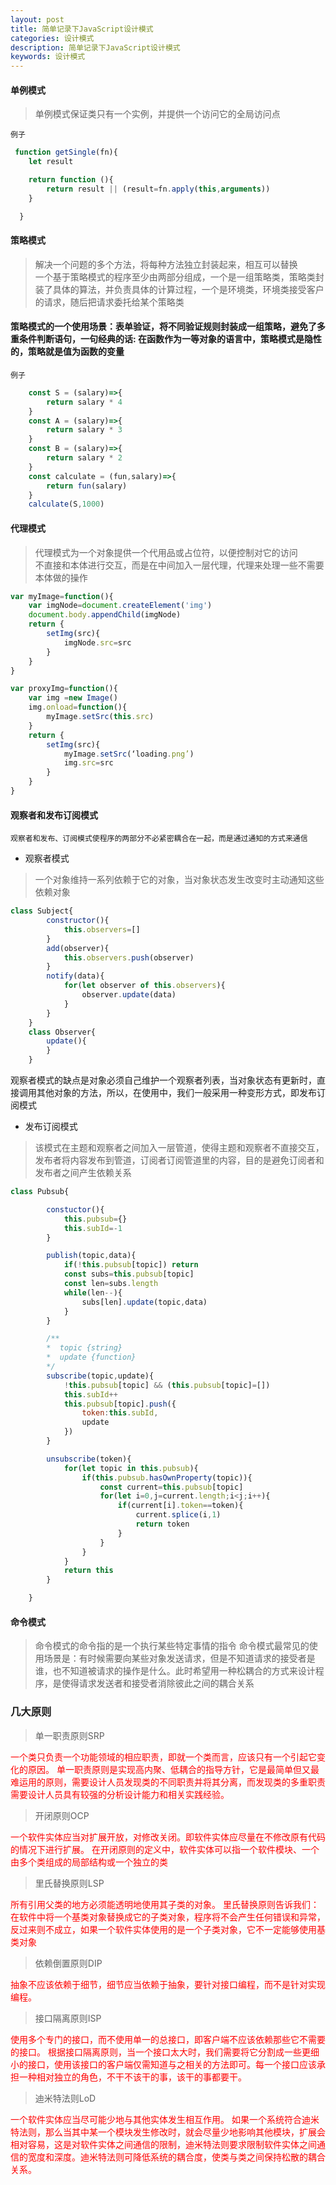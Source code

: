 ```yaml
---
layout: post
title: 简单记录下JavaScript设计模式
categories: 设计模式
description: 简单记录下JavaScript设计模式
keywords: 设计模式
---
```


#### 单例模式 
> 单例模式保证类只有一个实例，并提供一个访问它的全局访问点

`例子`
```js
 function getSingle(fn){
    let result

    return function (){
        return result || (result=fn.apply(this,arguments))
    }

  }
```

#### 策略模式

> 解决一个问题的多个方法，将每种方法独立封装起来，相互可以替换 <br/>
  一个基于策略模式的程序至少由两部分组成，一个是一组策略类，策略类封装了具体的算法，并负责具体的计算过程，一个是环境类，环境类接受客户的请求，随后把请求委托给某个策略类

  <h4>策略模式的一个使用场景：表单验证，将不同验证规则封装成一组策略，避免了多重条件判断语句，一句经典的话: 在函数作为一等对象的语言中，策略模式是隐性的，策略就是值为函数的变量</h4>

`例子`
```js
    const S = (salary)=>{
        return salary * 4
    }
    const A = (salary)=>{
        return salary * 3
    }
    const B = (salary)=>{
        return salary * 2
    }
    const calculate = (fun,salary)=>{
        return fun(salary)
    }
    calculate(S,1000)
```

#### 代理模式

> 代理模式为一个对象提供一个代用品或占位符，以便控制对它的访问<br/>
  不直接和本体进行交互，而是在中间加入一层代理，代理来处理一些不需要本体做的操作

```js
var myImage=function(){
    var imgNode=document.createElement('img')
    document.body.appendChild(imgNode)
    return {
        setImg(src){
            imgNode.src=src
        }
    }
}

var proxyImg=function(){
    var img =new Image()
    img.onload=function(){
        myImage.setSrc(this.src)
    }
    return {
        setImg(src){
            myImage.setSrc(‘loading.png’)
            img.src=src      
        }
    }
}
```

#### 观察者和发布订阅模式
`观察者和发布、订阅模式使程序的两部分不必紧密耦合在一起，而是通过通知的方式来通信`
- 观察者模式
> 一个对象维持一系列依赖于它的对象，当对象状态发生改变时主动通知这些依赖对象
```js
class Subject{
        constructor(){
            this.observers=[]
        }
        add(observer){
            this.observers.push(observer)
        }
        notify(data){
            for(let observer of this.observers){
                observer.update(data)
            }
        }
    }
    class Observer{
        update(){
        }
    }
```
观察者模式的缺点是对象必须自己维护一个观察者列表，当对象状态有更新时，直接调用其他对象的方法，所以，在使用中，我们一般采用一种变形方式，即发布订阅模式

- 发布订阅模式
> 该模式在主题和观察者之间加入一层管道，使得主题和观察者不直接交互，发布者将内容发布到管道，订阅者订阅管道里的内容，目的是避免订阅者和发布者之间产生依赖关系

```js
class Pubsub{

        constuctor(){
            this.pubsub={}
            this.subId=-1
        }

        publish(topic,data){
            if(!this.pubsub[topic]) return
            const subs=this.pubsub[topic]
            const len=subs.length
            while(len--){
                subs[len].update(topic,data)
            }
        }

        /**
        *  topic {string}
        *  update {function}
        */
        subscribe(topic,update){
            !this.pubsub[topic] && (this.pubsub[topic]=[])
            this.subId++
            this.pubsub[topic].push({
                token:this.subId,
                update
            })
        }

        unsubscribe(token){
            for(let topic in this.pubsub){
                if(this.pubsub.hasOwnProperty(topic)){
                    const current=this.pubsub[topic]
                    for(let i=0,j=current.length;i<j;i++){
                        if(current[i].token==token){
                            current.splice(i,1)
                            return token
                        }
                    }
                }
            }
            return this
        }

    }
```

#### 命令模式
> 命令模式的命令指的是一个执行某些特定事情的指令
命令模式最常见的使用场景是：有时候需要向某些对象发送请求，但是不知道请求的接受者是谁，也不知道被请求的操作是什么。此时希望用一种松耦合的方式来设计程序，是使得请求发送者和接受者消除彼此之间的耦合关系


### 几大原则
> 单一职责原则SRP   
<span style="color:red">
  一个类只负责一个功能领域的相应职责，即就一个类而言，应该只有一个引起它变化的原因。
单一职责原则是实现高内聚、低耦合的指导方针，它是最简单但又最难运用的原则，需要设计人员发现类的不同职责并将其分离，而发现类的多重职责需要设计人员具有较强的分析设计能力和相关实践经验。
</span>

> 开闭原则OCP
<span style="color:red">
一个软件实体应当对扩展开放，对修改关闭。即软件实体应尽量在不修改原有代码的情况下进行扩展。
在开闭原则的定义中，软件实体可以指一个软件模块、一个由多个类组成的局部结构或一个独立的类
<span>

> 里氏替换原则LSP
<span style="color:red">
所有引用父类的地方必须能透明地使用其子类的对象。
里氏替换原则告诉我们：在软件中将一个基类对象替换成它的子类对象，程序将不会产生任何错误和异常，反过来则不成立，如果一个软件实体使用的是一个子类对象，它不一定能够使用基类对象
<span>

> 依赖倒置原则DIP
<span style="color:red">
抽象不应该依赖于细节，细节应当依赖于抽象，要针对接口编程，而不是针对实现编程。
<span>

> 接口隔离原则ISP
<span style="color:red">
使用多个专门的接口，而不使用单一的总接口，即客户端不应该依赖那些它不需要的接口。
根据接口隔离原则，当一个接口太大时，我们需要将它分割成一些更细小的接口，使用该接口的客户端仅需知道与之相关的方法即可。每一个接口应该承担一种相对独立的角色，不干不该干的事，该干的事都要干。
<span>

> 迪米特法则LoD
<span style="color:red">
一个软件实体应当尽可能少地与其他实体发生相互作用。
如果一个系统符合迪米特法则，那么当其中某一个模块发生修改时，就会尽量少地影响其他模块，扩展会相对容易，这是对软件实体之间通信的限制，迪米特法则要求限制软件实体之间通信的宽度和深度。迪米特法则可降低系统的耦合度，使类与类之间保持松散的耦合关系。
<span>
